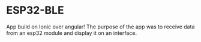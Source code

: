 # ESP32-BLE
App build on Ionic over angular!
The purpose of the app was to receive data from an esp32 module and display it on an interface. 
